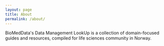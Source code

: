 ```yaml
---
layout: page
title: About
permalink: /about/
---
```


BioMedData's Data Management LookUp is a collection of domain-focused guides and resources, compiled for life sciences community in Norway.

